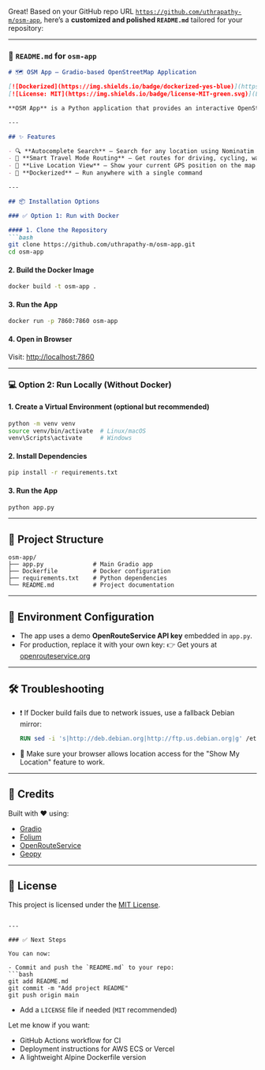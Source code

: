 Great! Based on your GitHub repo URL [`https://github.com/uthrapathy-m/osm-app`](https://github.com/uthrapathy-m/osm-app), here’s a **customized and polished `README.md`** tailored for your repository:

---

### 📄 `README.md` for `osm-app`

````markdown
# 🗺️ OSM App – Gradio-based OpenStreetMap Application

[![Dockerized](https://img.shields.io/badge/dockerized-yes-blue)](https://www.docker.com/)
[![License: MIT](https://img.shields.io/badge/license-MIT-green.svg)](LICENSE)

**OSM App** is a Python application that provides an interactive OpenStreetMap interface using [Gradio](https://www.gradio.app/), [Folium](https://python-visualization.github.io/folium/), and [OpenRouteService](https://openrouteservice.org/).

---

## ✨ Features

- 🔍 **Autocomplete Search** — Search for any location using Nominatim
- 🧭 **Smart Travel Mode Routing** — Get routes for driving, cycling, walking, etc.
- 📍 **Live Location View** — Show your current GPS position on the map
- 🐳 **Dockerized** — Run anywhere with a single command

---

## 📦 Installation Options

### ✅ Option 1: Run with Docker

#### 1. Clone the Repository
```bash
git clone https://github.com/uthrapathy-m/osm-app.git
cd osm-app
````

#### 2. Build the Docker Image

```bash
docker build -t osm-app .
```

#### 3. Run the App

```bash
docker run -p 7860:7860 osm-app
```

#### 4. Open in Browser

Visit: [http://localhost:7860](http://localhost:7860)

---

### 💻 Option 2: Run Locally (Without Docker)

#### 1. Create a Virtual Environment (optional but recommended)

```bash
python -m venv venv
source venv/bin/activate  # Linux/macOS
venv\Scripts\activate     # Windows
```

#### 2. Install Dependencies

```bash
pip install -r requirements.txt
```

#### 3. Run the App

```bash
python app.py
```

---

## 📁 Project Structure

```
osm-app/
├── app.py              # Main Gradio app
├── Dockerfile          # Docker configuration
├── requirements.txt    # Python dependencies
└── README.md           # Project documentation
```

---

## 🔐 Environment Configuration

* The app uses a demo **OpenRouteService API key** embedded in `app.py`.
* For production, replace it with your own key:
  👉 Get yours at [openrouteservice.org](https://openrouteservice.org/dev/#/signup)

---

## 🛠 Troubleshooting

* ❗ If Docker build fails due to network issues, use a fallback Debian mirror:

  ```dockerfile
  RUN sed -i 's|http://deb.debian.org|http://ftp.us.debian.org|g' /etc/apt/sources.list
  ```

* 📡 Make sure your browser allows location access for the "Show My Location" feature to work.

---

## 🙌 Credits

Built with ❤️ using:

* [Gradio](https://www.gradio.app/)
* [Folium](https://python-visualization.github.io/folium/)
* [OpenRouteService](https://openrouteservice.org/)
* [Geopy](https://geopy.readthedocs.io/)

---

## 🪪 License

This project is licensed under the [MIT License](LICENSE).

````

---

### ✅ Next Steps

You can now:

- Commit and push the `README.md` to your repo:
```bash
git add README.md
git commit -m "Add project README"
git push origin main
````

* Add a `LICENSE` file if needed (`MIT` recommended)

Let me know if you want:

* GitHub Actions workflow for CI
* Deployment instructions for AWS ECS or Vercel
* A lightweight Alpine Dockerfile version
